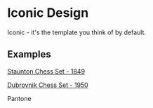 # Iconic Design

Iconic - it's the template you think of by default.

## Examples

[Staunton Chess Set - 1849](https://en.wikipedia.org/wiki/Staunton_chess_set)

[Dubrovnik Chess Set - 1950](https://en.wikipedia.org/wiki/Dubrovnik_chess_set)

Pantone

